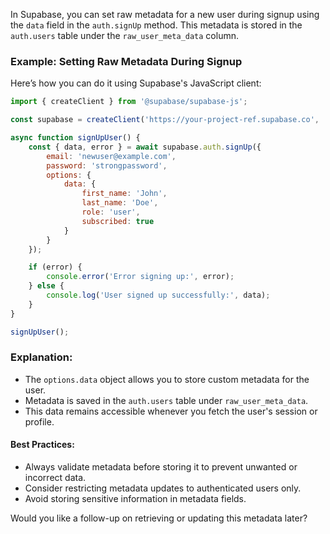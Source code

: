 In Supabase, you can set raw metadata for a new user during signup using the `data` field in the `auth.signUp` method. This metadata is stored in the `auth.users` table under the `raw_user_meta_data` column.

### Example: Setting Raw Metadata During Signup
Here’s how you can do it using Supabase's JavaScript client:

```javascript
import { createClient } from '@supabase/supabase-js';

const supabase = createClient('https://your-project-ref.supabase.co', 'your-anon-key');

async function signUpUser() {
    const { data, error } = await supabase.auth.signUp({
        email: 'newuser@example.com',
        password: 'strongpassword',
        options: {
            data: {
                first_name: 'John',
                last_name: 'Doe',
                role: 'user',
                subscribed: true
            }
        }
    });

    if (error) {
        console.error('Error signing up:', error);
    } else {
        console.log('User signed up successfully:', data);
    }
}

signUpUser();
```

### Explanation:
- The `options.data` object allows you to store custom metadata for the user.
- Metadata is saved in the `auth.users` table under `raw_user_meta_data`.
- This data remains accessible whenever you fetch the user's session or profile.

#### Best Practices:
- Always validate metadata before storing it to prevent unwanted or incorrect data.
- Consider restricting metadata updates to authenticated users only.
- Avoid storing sensitive information in metadata fields.

Would you like a follow-up on retrieving or updating this metadata later?